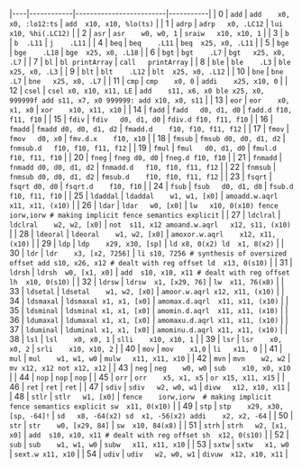 |----|------------|-------------------------|-----------|
|  0 | `add`      | `add	x0, x0, :lo12:ts`                         | ```add	x10, x10, %lo(ts)```           |
|  1 | `adrp`     | `adrp	x0, .LC12`                         | ```lui	x10, %hi(.LC12)```           |
|  2 | `asr`      | `asr	w0, w0, 1`                         | ```sraiw	x10, x10, 1```           |
|  3 | `b`        | `b	.L11`                         | ```j	.L11```           |
|  4 | `beq`      | `beq	.L11`                         | ```beq	x25, x0, .L11```           |
|  5 | `bge`      | `bge	.L18`                         | ```bge	x25, x0, .L18```           |
|  6 | `bgt`      | `bgt	.L7`                         | ```bgt	x25, x0, .L7```           |
|  7 | `bl`       | `bl	printArray`                         | ```call	printArray```           |
|  8 | `ble`      | `ble	.L3`                         | ```ble	x25, x0, .L3```           |
|  9 | `blt`      | `blt	.L12`                         | ```blt	x25, x0, .L12```           |
| 10 | `bne`      | `bne	.L7`                         | ```bne	x25, x0, .L7```           |
| 11 | `cmp`      | `cmp	x0, 0`                         | ```addi	x25, x10, 0```           |
| 12 | `csel`     | `csel x0, x10, x11, LE` | ```add	s11, x6, x0
ble	x25, x0, 999999f
add	s11, x7, x0
999999:
add	x10, x0, s11```           |
| 13 | `eor`      | `eor	x0, x1, x0`                         | ```xor	x10, x11, x10```           |
| 14 | `fadd`     | `fadd	d0, d1, d0`                         | ```fadd.d	f10, f11, f10```           |
| 15 | `fdiv`     | `fdiv	d0, d1, d0`                         | ```fdiv.d	f10, f11, f10```           |
| 16 | `fmadd`    | `fmadd d0, d0, d1, d2`  | ```fmadd.d	f10, f10, f11, f12```           |
| 17 | `fmov`     | `fmov	d0, x0`                         | ```fmv.d.x	f10, x10```           |
| 18 | `fmsub`    | `fmsub d0, d0, d1, d2`  | ```fnmsub.d	f10, f10, f11, f12```           |
| 19 | `fmul`     | `fmul	d0, d1, d0`                         | ```fmul.d	f10, f11, f10```           |
| 20 | `fneg`     | `fneg d0, d0`           | ```fneg.d	f10, f10```           |
| 21 | `fnmadd`   | `fnmadd d0, d0, d1, d2` | ```fnmadd.d	f10, f10, f11, f12```           |
| 22 | `fnmsub`   | `fnmsub d0, d0, d1, d2` | ```fmsub.d	f10, f10, f11, f12```           |
| 23 | `fsqrt`    | `fsqrt d0, d0`          | ```fsqrt.d	f10, f10```           |
| 24 | `fsub`     | `fsub	d0, d1, d0`                         | ```fsub.d	f10, f11, f10```           |
| 25 | `ldaddal`  | `ldaddal	w1, w1, [x0]`                         | ```amoadd.w.aqrl	x11, x11, (x10)```           |
| 26 | `ldar`     | `ldar	w0, [x0]`                         | ```lw	x10, 0(x10)
fence	iorw,iorw # making implicit fence semantics explicit```           |
| 27 | `ldclral`  | `ldclral	w2, w2, [x0]`                         | ```not	s11, x12
amoand.w.aqrl	x12, s11, (x10)```           |
| 28 | `ldeoral`  | `ldeoral	w1, w2, [x0]`                         | ```amoxor.w.aqrl	x12, x11, (x10)```           |
| 29 | `ldp`      | `ldp	x29, x30, [sp]`                         | ```ld	x8, 0(x2)
ld	x1, 8(x2)```           |
| 30 | `ldr`      | `ldr	x3, [x2, 7256]`                         | ```li	s10, 7256 # synthesis of oversized offset
add	s10, x26, x12 # dealt with reg offset
ld	x13, 0(s10)```           |
| 31 | `ldrsh`    | `ldrsh	w0, [x1, x0]`                         | ```add	s10, x10, x11 # dealt with reg offset
lh	x10, 0(s10)```           |
| 32 | `ldrsw`    | `ldrsw	x1, [x29, 76]`                         | ```lw	x11, 76(x8)```           |
| 33 | `ldsetal`  | `ldsetal	w1, w2, [x0]`                         | ```amoor.w.aqrl	x12, x11, (x10)```           |
| 34 | `ldsmaxal` | `ldsmaxal x1, x1, [x0]` | ```amomax.d.aqrl	x11, x11, (x10)```           |
| 35 | `ldsminal` | `ldsminal x1, x1, [x0]` | ```amomin.d.aqrl	x11, x11, (x10)```           |
| 36 | `ldumaxal` | `ldumaxal x1, x1, [x0]` | ```amomaxu.d.aqrl	x11, x11, (x10)```           |
| 37 | `lduminal` | `lduminal x1, x1, [x0]` | ```amominu.d.aqrl	x11, x11, (x10)```           |
| 38 | `lsl`      | `lsl	x0, x0, 1`                         | ```slli	x10, x10, 1```           |
| 39 | `lsr`      | `lsr	x0, x0, 2`                         | ```srli	x10, x10, 2```           |
| 40 | `mov`      | `mov	x1,0`                         | ```li	x11, 0```           |
| 41 | `mul`      | `mul	w1, w1, w0`                         | ```mulw	x11, x11, x10```           |
| 42 | `mvn`      | `mvn	w2, w2`                         | ```mv	x12, x12
not	x12, x12```           |
| 43 | `neg`      | `neg	w0, w0`                         | ```sub	x10, x0, x10```           |
| 44 | `nop`      | `nop`                   | ```nop``` |
| 45 | `orr`      | `orr	x5, x1, x5`                         | ```or	x15, x11, x15```           |
| 46 | `ret`      | `ret`                   | ```ret``` |
| 47 | `sdiv`     | `sdiv	w2, w0, w1`                         | ```divw	x12, x10, x11```           |
| 48 | `stlr`     | `stlr	w1, [x0]`                         | ```fence	iorw,iorw  # making implicit fence semantics explicit
sw	x11, 0(x10)```           |
| 49 | `stp`      | `stp	x29, x30, [sp, -64]!`                         | ```sd	x8, -64(x2)
sd	x1, -56(x2)
addi	x2, x2, -64```           |
| 50 | `str`      | `str	w0, [x29, 84]`                         | ```sw	x10, 84(x8)```           |
| 51 | `strh`     | `strh	w2, [x1, x0]`                         | ```add	s10, x10, x11 # dealt with reg offset
sh	x12, 0(s10)```           |
| 52 | `sub`      | `sub	w1, w1, w0`                         | ```subw	x11, x11, x10```           |
| 53 | `sxtw`     | `sxtw	x1, w0`                         | ```sext.w	x11, x10```           |
| 54 | `udiv`     | `udiv	w2, w0, w1`                         | ```divuw	x12, x10, x11```           |